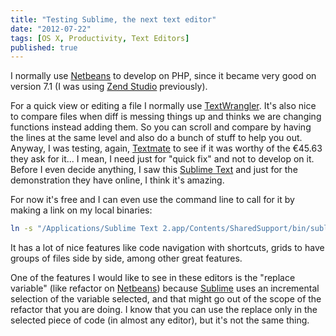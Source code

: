 ```yaml
---
title: "Testing Sublime, the next text editor"
date: "2012-07-22"
tags: [OS X, Productivity, Text Editors]
published: true
---
```


I normally use [Netbeans](http://netbeans.org) to develop on PHP, since it became very good on version 7.1 (I was using [Zend Studio](http://www.zend.com/en/products/studio/) previously).

For a quick view or editing a file I normally use [TextWrangler](http://www.barebones.com/products/TextWrangler/). It's also nice to compare files when diff is messing things up and thinks we are changing functions instead adding them. So you can scroll and compare by having the lines at the same level and also do a bunch of stuff to help you out. Anyway, I was testing, again, [Textmate](http://macromates.com) to see if it was worthy of the €45.63 they ask for it... I mean, I need just for "quick fix" and not to develop on it. Before I even decide anything, I saw this [Sublime Text](http://www.sublimetext.com) and just for the demonstration they have online, I think it's amazing.

For now it's free and I can even use the command line to call for it by making a link on my local binaries:
```bash
ln -s "/Applications/Sublime Text 2.app/Contents/SharedSupport/bin/subl" /usr/local/bin/
```

It has a lot of nice features like code navigation with shortcuts, grids to have groups of files side by side, among other great features.

One of the features I would like to see in these editors is the "replace variable" (like refactor on [Netbeans](http://netbeans.org)) because [Sublime](http://www.sublimetext.com) uses an incremental selection of the variable selected, and that might go out of the scope of the refactor that you are doing. I know that you can use the replace only in the selected piece of code (in almost any editor), but it's not the same thing.
